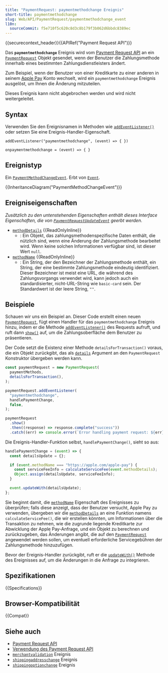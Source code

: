 ```yaml
---
title: "PaymentRequest: paymentmethodchange Ereignis"
short-title: paymentmethodchange
slug: Web/API/PaymentRequest/paymentmethodchange_event
l10n:
  sourceCommit: f5e710f5c620c8d3c8b179f3b062d6bbdc8389ec
---
```


{{securecontext_header}}{{APIRef("Payment Request API")}}

Das **`paymentmethodchange`** Ereignis wird vom [Payment Request API](/de/docs/Web/API/Payment_Request_API) an ein [`PaymentRequest`](/de/docs/Web/API/PaymentRequest) Objekt gesendet, wenn der Benutzer die Zahlungsmethode innerhalb eines bestimmten Zahlungsdienstleisters ändert.

Zum Beispiel, wenn der Benutzer von einer Kreditkarte zu einer anderen in seinem [Apple Pay](https://www.apple.com/apple-pay/) Konto wechselt, wird ein `paymentmethodchange` Ereignis ausgelöst, um Ihnen die Änderung mitzuteilen.

Dieses Ereignis kann nicht abgebrochen werden und wird nicht weitergeleitet.

## Syntax

Verwenden Sie den Ereignisnamen in Methoden wie [`addEventListener()`](/de/docs/Web/API/EventTarget/addEventListener) oder setzen Sie eine Ereignis-Handler-Eigenschaft.

```js-nolint
addEventListener("paymentmethodchange", (event) => { })

onpaymentmethodchange = (event) => { }
```

## Ereignistyp

Ein [`PaymentMethodChangeEvent`](/de/docs/Web/API/PaymentMethodChangeEvent). Erbt von [`Event`](/de/docs/Web/API/Event).

{{InheritanceDiagram("PaymentMethodChangeEvent")}}

## Ereigniseigenschaften

_Zusätzlich zu den untenstehenden Eigenschaften enthält dieses Interface Eigenschaften, die von [`PaymentRequestUpdateEvent`](/de/docs/Web/API/PaymentRequestUpdateEvent) geerbt werden._

- [`methodDetails`](/de/docs/Web/API/PaymentMethodChangeEvent/methodDetails) {{ReadOnlyInline}}
  - : Ein Objekt, das zahlungsmethodenspezifische Daten enthält, die nützlich sind, wenn eine Änderung der Zahlungsmethode bearbeitet wird. Wenn keine solchen Informationen verfügbar sind, ist dieser Wert `null`.
- [`methodName`](/de/docs/Web/API/PaymentMethodChangeEvent/methodName) {{ReadOnlyInline}}
  - : Ein String, der den Bezeichner der Zahlungsmethode enthält, ein String, der eine bestimmte Zahlungsmethode eindeutig identifiziert. Dieser Bezeichner ist meist eine URL, die während des Zahlungsvorgangs verwendet wird, kann jedoch auch ein standardisierter, nicht-URL-String wie `basic-card` sein. Der Standardwert ist der leere String, `""`.

## Beispiele

Schauen wir uns ein Beispiel an. Dieser Code erstellt einen neuen [`PaymentRequest`](/de/docs/Web/API/PaymentRequest), fügt einen Handler für das `paymentmethodchange` Ereignis hinzu, indem er die Methode [`addEventListener()`](/de/docs/Web/API/EventTarget/addEventListener) des Requests aufruft, und ruft dann [`show()`](/de/docs/Web/API/PaymentRequest/show) auf, um die Zahlungsoberfläche dem Benutzer zu präsentieren.

Der Code setzt die Existenz einer Methode `detailsForTransaction()` voraus, die ein Objekt zurückgibt, das als [`details`](/de/docs/Web/API/PaymentRequest/PaymentRequest#details) Argument an den `PaymentRequest` Konstruktor übergeben werden kann.

```js
const paymentRequest = new PaymentRequest(
  paymentMethods,
  detailsForTransaction(),
);

paymentRequest.addEventListener(
  "paymentmethodchange",
  handlePaymentChange,
  false,
);

paymentRequest
  .show()
  .then((response) => response.complete("success"))
  .catch((err) => console.error(`Error handling payment request: ${err}`));
```

Die Ereignis-Handler-Funktion selbst, `handlePaymentChange()`, sieht so aus:

```js
handlePaymentChange = (event) => {
  const detailsUpdate = {};

  if (event.methodName === "https://apple.com/apple-pay") {
    const serviceFeeInfo = calculateServiceFee(event.methodDetails);
    Object.assign(detailsUpdate, serviceFeeInfo);
  }

  event.updateWith(detailsUpdate);
};
```

Sie beginnt damit, die [`methodName`](/de/docs/Web/API/PaymentMethodChangeEvent/methodName) Eigenschaft des Ereignisses zu überprüfen; falls diese anzeigt, dass der Benutzer versucht, Apple Pay zu verwenden, übergeben wir die [`methodDetails`](/de/docs/Web/API/PaymentMethodChangeEvent/methodDetails) an eine Funktion namens `calculateServiceFee()`, die wir erstellen könnten, um Informationen über die Transaktion zu nehmen, wie die zugrunde liegende Kreditkarte zur Abwicklung der Apple Pay-Anfrage, und ein Objekt zu berechnen und zurückzugeben, das Änderungen angibt, die auf den [`PaymentRequest`](/de/docs/Web/API/PaymentRequest) angewendet werden sollen, um eventuell erforderliche Servicegebühren der Zahlungsmethode hinzuzufügen.

Bevor der Ereignis-Handler zurückgibt, ruft er die [`updateWith()`](/de/docs/Web/API/PaymentRequestUpdateEvent/updateWith) Methode des Ereignisses auf, um die Änderungen in die Anfrage zu integrieren.

## Spezifikationen

{{Specifications}}

## Browser-Kompatibilität

{{Compat}}

## Siehe auch

- [Payment Request API](/de/docs/Web/API/Payment_Request_API)
- [Verwendung des Payment Request API](/de/docs/Web/API/Payment_Request_API/Using_the_Payment_Request_API)
- [`merchantvalidation`](/de/docs/Web/API/PaymentRequest/merchantvalidation_event) Ereignis
- [`shippingaddresschange`](/de/docs/Web/API/PaymentRequest/shippingaddresschange_event) Ereignis
- [`shippingoptionchange`](/de/docs/Web/API/PaymentRequest/shippingoptionchange_event) Ereignis

